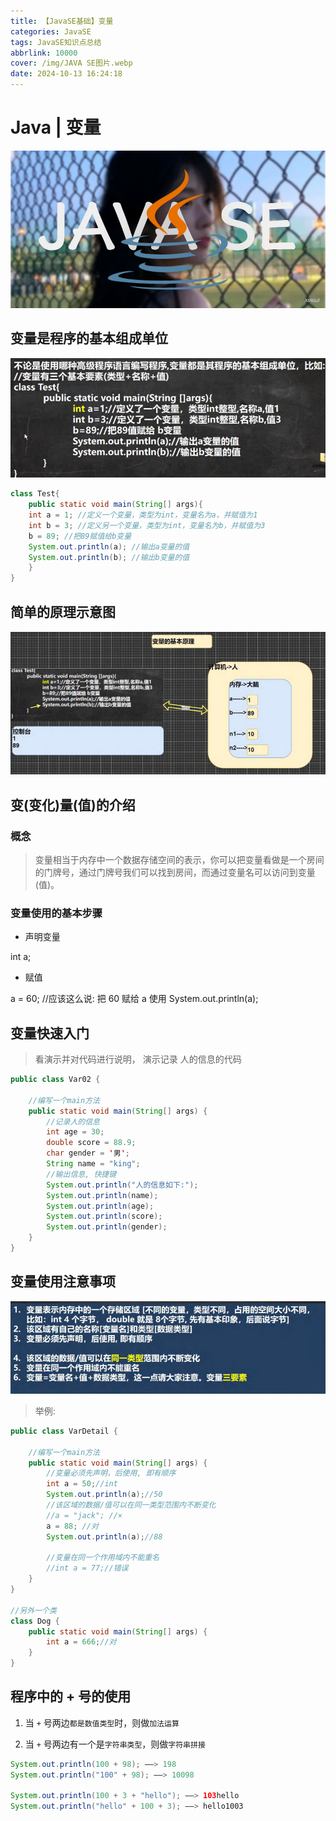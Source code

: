 ```yaml
---
title: 【JavaSE基础】变量
categories: JavaSE
tags: JavaSE知识点总结
abbrlink: 10000
cover: /img/JAVA SE图片.webp
date: 2024-10-13 16:24:18
---
```


# Java | 变量

![【JavaSE基础】变量](./【JavaSE基础】变量/JAVA%20SE图片.webp)

## 变量是程序的基本组成单位

![【JavaSE基础】变量](./【JavaSE基础】变量/image.png)

```java [Java]
class Test{
    public static void main(String[] args){
    int a = 1; //定义一个变量，类型为int，变量名为a，并赋值为1
    int b = 3; //定义另一个变量，类型为int，变量名为b，并赋值为3
    b = 89; //把89赋值给b变量
    System.out.println(a); //输出a变量的值
    System.out.println(b); //输出b变量的值
    }
}
```

## 简单的原理示意图

![【JavaSE基础】变量](./【JavaSE基础】变量/image-1.png)


## 变(变化)量(值)的介绍

### 概念

> 变量相当于内存中一个数据存储空间的表示，你可以把变量看做是一个房间的门牌号，通过门牌号我们可以找到房间，而通过变量名可以访问到变量(值)。

### 变量使用的基本步骤

+ 声明变量

int a;

+ 赋值

a = 60; //应该这么说: 把 60 赋给 a 使用 System.out.println(a);


## 变量快速入门

> 看演示并对代码进行说明， 演示记录 人的信息的代码

```java [Java]
public class Var02 { 

	//编写一个main方法
	public static void main(String[] args) {
		//记录人的信息
		int age = 30;
		double score = 88.9;
		char gender = '男';
		String name = "king";
		//输出信息, 快捷键
		System.out.println("人的信息如下:");
		System.out.println(name);
		System.out.println(age);
		System.out.println(score);
		System.out.println(gender);
	}
}
```

## 变量使用注意事项

![【JavaSE基础】变量](./【JavaSE基础】变量/image-2.png)

>举例:

```java [Java]
public class VarDetail { 

	//编写一个main方法
	public static void main(String[] args) {
		//变量必须先声明，后使用, 即有顺序
		int a = 50;//int
		System.out.println(a);//50
		//该区域的数据/值可以在同一类型范围内不断变化
		//a = "jack"; //×
		a = 88; //对
		System.out.println(a);//88
		
		//变量在同一个作用域内不能重名
		//int a = 77;//错误
	}
}

//另外一个类
class Dog {
	public static void main(String[] args) {
		int a = 666;//对
	}
}
```

## 程序中的 + 号的使用

1. 当 `+` 号两边`都是数值类型`时，则做`加法运算`

2. 当 `+` 号两边有一个是`字符串类型`，则做`字符串拼接`

```java [Java]
System.out.println(100 + 98); ——> 198
System.out.println("100" + 98); ——> 10098

System.out.println(100 + 3 + "hello"); ——> 103hello
System.out.println("hello" + 100 + 3); ——> hello1003
```